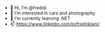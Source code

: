 - 👋 Hi, I’m @fredidi
- 👀 I’m interested in cars and photography
- 🌱 I’m currently learning .NET
- 📫 https://www.linkedin.com/in/fredriklam/

<!---
fredidi/fredidi is a ✨ special ✨ repository because its `README.md` (this file) appears on your GitHub profile.
You can click the Preview link to take a look at your changes.
--->
